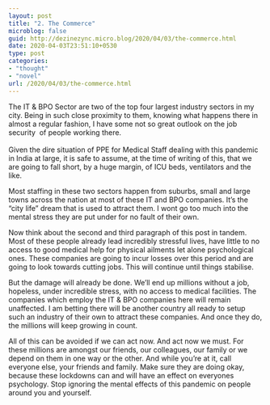 ```yaml
---
layout: post
title: "2. The Commerce"
microblog: false
guid: http://dezinezync.micro.blog/2020/04/03/the-commerce.html
date: 2020-04-03T23:51:10+0530
type: post
categories:
- "thought"
- "novel"
url: /2020/04/03/the-commerce.html
---
```

<p>The IT &amp; BPO Sector are two of the top four largest industry sectors in my city. Being in such close proximity to them, knowing what happens there in almost a regular fashion, I have some not so great outlook on the job security  of people working there. <br /><br />Given the dire situation of PPE for Medical Staff dealing with this pandemic in India at large, it is safe to assume, at the time of writing of this, that we are going to fall short, by a huge margin, of ICU beds, ventilators and the like. </p>
<p>Most staffing in these two sectors happen from suburbs, small and large towns across the nation at most of these IT and BPO companies. It’s the “city life” dream that is used to attract them. I wont go too much into the mental stress they are put under for no fault of their own. </p>
<p>Now think about the second and third paragraph of this post in tandem. Most of these people already lead incredibly stressful lives, have little to no access to good medical help for physical ailments let alone psychological ones. These companies are going to incur losses over this period and are going to look towards cutting jobs. This will continue until things stabilise. </p>
<p>But the damage will already be done. We’ll end up millions without a job, hopeless, under incredible stress, with no access to medical facilities. The companies which employ the IT &amp; BPO companies here will remain unaffected. I am betting there will be another country all ready to setup such an industry of their own to attract these companies. And once they do, the millions will keep growing in count. </p>
<p>All of this can be avoided if we can act now. And act now we must. For these millions are amongst our friends, our colleagues, our family or we depend on them in one way or the other. And while you’re at it, call everyone else, your friends and family. Make sure they are doing okay, because these lockdowns can and will have an effect on everyones psychology. Stop ignoring the mental effects of this pandemic on people around you and yourself. </p>
